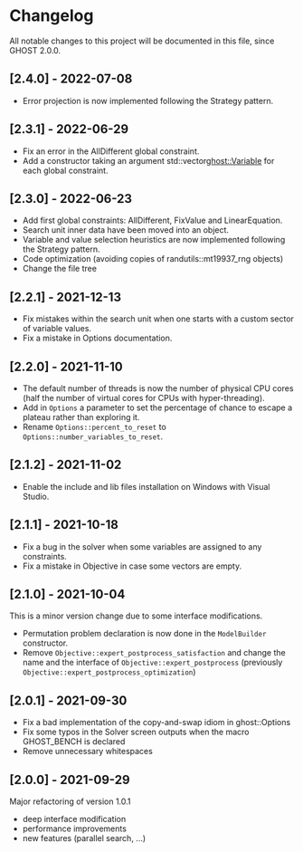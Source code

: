 # Changelog

All notable changes to this project will be documented in this file, since GHOST 2.0.0.

## [2.4.0] - 2022-07-08
- Error projection is now implemented following the Strategy pattern.

## [2.3.1] - 2022-06-29
- Fix an error in the AllDifferent global constraint.
- Add a constructor taking an argument std::vector<ghost::Variable> for each global constraint.

## [2.3.0] - 2022-06-23
- Add first global constraints: AllDifferent, FixValue and LinearEquation.
- Search unit inner data have been moved into an object.
- Variable and value selection heuristics are now implemented following the Strategy pattern.
- Code optimization (avoiding copies of randutils::mt19937_rng objects)
- Change the file tree

## [2.2.1] - 2021-12-13
- Fix mistakes within the search unit when one starts with a custom sector of variable values.
- Fix a mistake in Options documentation.

## [2.2.0] - 2021-11-10
- The default number of threads is now the number of physical CPU cores (half the number of virtual cores for CPUs with hyper-threading).
- Add in `Options` a parameter to set the percentage of chance to escape a plateau rather than exploring it.
- Rename `Options::percent_to_reset` to `Options::number_variables_to_reset`.

## [2.1.2] - 2021-11-02
- Enable the include and lib files installation on Windows with Visual Studio.

## [2.1.1] - 2021-10-18
- Fix a bug in the solver when some variables are assigned to any constraints.
- Fix a mistake in Objective in case some vectors are empty.

## [2.1.0] - 2021-10-04
This is a minor version change due to some interface modifications.

- Permutation problem declaration is now done in the `ModelBuilder` constructor.
- Remove `Objective::expert_postprocess_satisfaction` and change the name and the interface of `Objective::expert_postprocess` (previously `Objective::expert_postprocess_optimization`)

## [2.0.1] - 2021-09-30
- Fix a bad implementation of the copy-and-swap idiom in ghost::Options
- Fix some typos in the Solver screen outputs when the macro GHOST_BENCH is declared
- Remove unnecessary whitespaces

## [2.0.0] - 2021-09-29

Major refactoring of version 1.0.1
- deep interface modification
- performance improvements
- new features (parallel search, ...)
